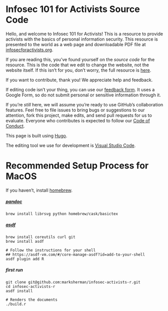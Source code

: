 # Infosec 101 for Activists Source Code

Hello, and welcome to Infosec 101 for Activists! This is a resource to provide activists with the basics of personal information security. This resource is presented to the world as a web page and downloadable PDF file at [infosecforactivists.org](https://infosecforactivists.org/).

If you are reading this, you’ve found yourself on the *source code* for the resource. This is the code that we edit to change the website, not the website itself. If this isn’t for you, don’t worry, the full resource is [here](https://infosecforactivists.org/).

If you want to contribute, thank you! We appreciate help and feedback. 

If editing code isn’t your thing, you can use our [feedback form](https://docs.google.com/forms/d/e/1FAIpQLSdmvPAGVEVwe2ImXvjGoLQH2MZS34aoiveJRO8FnW4fE-1VEg/viewform?usp=sf_link). It uses a Google Form, so do not submit personal or sensitive information through it.

If you’re *still* here, we will assume you’re ready to use GitHub’s collaboration features. Feel free to file issues to bring bugs or suggestions to our attention, fork this project, make edits, and send pull requests for us to evaluate. Everyone who contributes is expected to follow our [Code of Conduct](CODE_OF_CONDUCT.md). 

This page is built using [Hugo](https://gohugo.io/). <!-- There are two output components- the HTML website itself, and the matching PDF file to go with it.--> <!--Using the R “knit” feature will generate the HTML page.--> <!--We separated the PDF generation into its own tool in the file `build.r`. Run that code and it will make a fresh PDF.-->

The editing tool we use for development is [Visual Studio Code](https://code.visualstudio.com/).

# Recommended Setup Process for MacOS

If you haven’t, install [homebrew](https://brew.sh/).

##### [pandoc](https://pandoc.org/)
```
brew install librsvg python homebrew/cask/basictex
```

##### [asdf](https://asdf-vm.com)
```
brew install coreutils curl git
brew install asdf

# Follow the instructions for your shell
## https://asdf-vm.com/#/core-manage-asdf?id=add-to-your-shell
asdf plugin add R
```

##### first run
```
git clone git@github.com:marksherman/infosec-activists-r.git
cd infosec-activists-r
asdf install

# Renders the documents
./build.r
```

